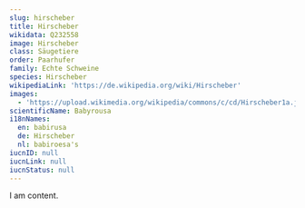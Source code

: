 ```yaml
---
slug: hirscheber
title: Hirscheber
wikidata: Q232558
image: Hirscheber
class: Säugetiere
order: Paarhufer
family: Echte Schweine
species: Hirscheber
wikipediaLink: 'https://de.wikipedia.org/wiki/Hirscheber'
images:
  - 'https://upload.wikimedia.org/wikipedia/commons/c/cd/Hirscheber1a.jpg'
scientificName: Babyrousa
i18nNames:
  en: babirusa
  de: Hirscheber
  nl: babiroesa's
iucnID: null
iucnLink: null
iucnStatus: null
---
```


I am content.
